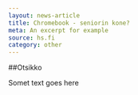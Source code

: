 ```yaml
---
layout: news-article
title: Chromebook - seniorin kone?
meta: An excerpt for example
source: hs.fi
category: other
---
```

##Otsikko

Somet text goes here